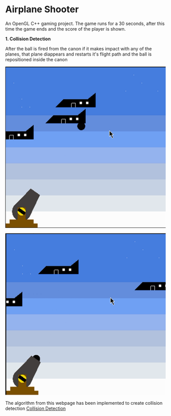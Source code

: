 # Airplane Shooter

An OpenGL C++ gaming project. The game runs for a 30 seconds, after this time the game ends and the score of the player is shown.

**1. Collision Detection**

After the ball is fired from the canon if it makes impact with any of the planes, that plane diappears and restarts it's flight path and the ball is repositioned inside the canon

![](Readme%20Attachments/collision1.png)

![](Readme%20Attachments/collision2.png)

The algorithm from this webpage has been implemented to create collision detection [Collision Detection](https://www.example.com)